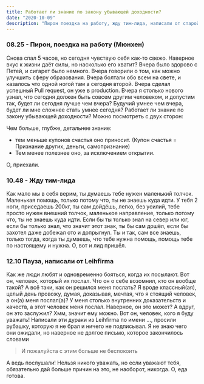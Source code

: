 ```yaml
---
title: Работает ли знание по закону убывающей доходности?
date: "2020-10-09"
description: "Пирон поездка на работу, жду тим-лида, написали от старой Leihfirma ."
---
```


### 08.25 - Пирон, поездка на работу (Мюнхен)

Снова спал 5 часов, но сегодня чувствую себя как-то свежо. Наверное вкус к жизни даёт силы, но насколько его хватит? Вчера было здорово с Петей, и сигарет было немного. Вчера говорили о том, как можно улучшить сферу образования. Вчера болтали обо всем на свете, и казалось что одной ногой там а сегодня второй. Вчера сделал успешный Pull request, он уже в production. Вчера я столько нового узнал, что сегодня должен быть совсем другим человеком, и допустим так, будет ли сегодня лучше чем вчера? Будучий умнее чем вчера, будет ли мне сложнее стать умнее сегодня? Работает ли знание по закону убывающей доходности? Можно посмотреть с двух сторон:

Чем больше, глубже, детальнее знание: 

- тем меньше купонов счастья оно приносит. (Купон счастья = Признание других, деньги, самопризнание)
- Тем менее полезнее оно, за исключением открытии.

О, приехали. 

### 10.48 - Жду тим-лида

Как мало мы в себя верим, ты думаешь тебе нужен маленький толчок. Маленькая помощь, только потому что, ты не знаешь куда идти. У тебя 2 ноги, приседаешь 200кг, ты сам дойдёшь, легко, без усилий, тебе просто нужен внешний толчок, маленькое направление, только потому что, ты не знаешь куда идти. Если бы ты только знал на север или юг, если бы только знал, что значит этот знак, ты бы сам дошёл, если бы захотел даже добежал ото и допрыгнул. Ты и так, сам все знаешь, только тогда, когда ты думаешь, что тебе нужна помощь, помощь тебе по настоящему и нужна. О, вот и лид пришёл. 

### 12.10 Пауза, написали от Leihfirma

Как же люди любят и одновременно бояться, когда их посылают. Вот он, человек, который их послал. Что он о себе возомнил, кто он вообще такой? А всё таки, как он решился меня послать? Я вроде классный(ая), целый день провожу, думая, доказывая, мечтая, что я стоящий человек, а он(а) меня послал(а)? У меня столько внутренних доказательств и качеств, а этот человек меня послал. Наверное, он это может? А вдруг, он это заслужил? Хмм, значит ему можно. Вот он, человек, кого я буду уважать! Написали эти дураки из Leihfirma по имени ..., просили рубашку, которую я не брал и ничего не подписывал. Я не знаю чего они ожидали, но наверное не долгое письмо, которое закончилось словами

> И пожалуйста с этим больше не беспокоить

А ведь послушали! Нельзя никого уважать, но если уважают тебя, обязательно дай больше причин на это, не наоборот, никогда. О, еда готова.
